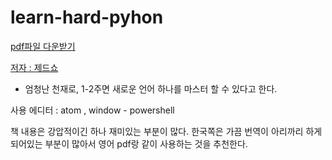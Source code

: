﻿# learn-hard-pyhon
 
 [pdf파일 다운받기](https://www.pdfdrive.com/learn-python-3-the-hard-way-e52089947.html)
 
 [저자 : 제드쇼](https://github.com/zedshaw)
  - 엄청난 천재로, 1-2주면 새로운 언어 하나를 마스터 할 수 있다고 한다.
  
  사용 에디터 :  atom , window - powershell
  
  책 내용은 강압적이긴 하나 재미있는 부분이 많다.
  한국쪽은 가끔 번역이 아리까리 하게 되어있는 부분이 많아서 영어 pdf랑 같이 사용하는 것을 추천한다.
  
  
